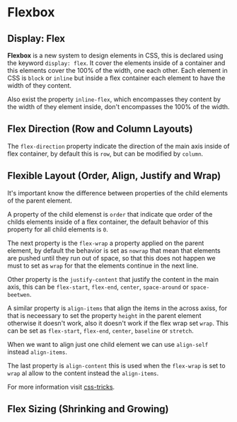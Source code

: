 # Flexbox

## Display: Flex

**Flexbox** is a new system to design elements in CSS, this is declared using the keyword `display: flex`. It cover the elements inside of a container and this elements cover the 100% of the width, one each other. Each element in CSS is `block` or `inline` but inside a flex container each element to have the width of they content.

Also exist the property `inline-flex`, which encompasses they content by the width of they element inside, don't encompasses the 100% of the width.

## Flex Direction (Row and Column Layouts)

The `flex-direction` property indicate the direction of the main axis inside of flex container, by default this is `row`, but can be modified by `column`.

## Flexible Layout (Order, Align, Justify and Wrap)

It's important know the difference between properties of the child elements of the parent element.

A property of the child elemenst is `order` that indicate que order of the childs elements inside of a flex container, the default behavior of this property for all child elements is `0`.

The next property is the `flex-wrap` a property applied on the parent element, by default the behavior is set as `nowrap` that mean that elements are pushed until they run out of space, so that this does not happen we must to set as `wrap` for that the elements continue in the next line.

Other property is the `justify-content` that justify the content in the main axis, this can be `flex-start`, `flex-end`, `center`, `space-around` or `space-beetwen`.

A similar property is `align-items` that align the items in the across axiss, for that is neceessary to set the property `height` in the parent element otherwise it doesn't work, also it doesn't work if the flex wrap set `wrap`. This can be set as `flex-start`, `flex-end`, `center`, `baseline` or `stretch`.

When we want to align just one child element we can use `align-self` instead `align-items`.

The last property is `align-content` this is used when the `flex-wrap` is set to `wrap` al allow to the content instead the `align-items`.

For more information visit [css-tricks](https://css-tricks.com/snippets/css/a-guide-to-flexbox).

## Flex Sizing (Shrinking and Growing)

